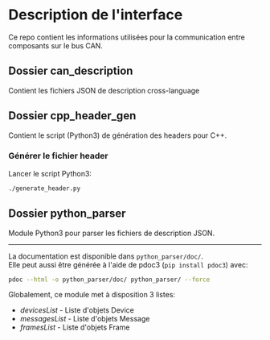 # Description de l'interface

Ce repo contient les informations utilisées pour la communication entre composants sur le bus CAN.

## Dossier can_description
Contient les fichiers JSON de description cross-language

## Dossier cpp\_header\_gen
Contient le script (Python3) de génération des headers pour C++.
### Générer le fichier header
Lancer le script Python3:
```sh
./generate_header.py
```

## Dossier python_parser
Module Python3 pour parser les fichiers de description JSON.

___

La documentation est disponible dans `python_parser/doc/`.\
Elle peut aussi être générée à l'aide de pdoc3 (`pip install pdoc3`) avec:
```sh
pdoc --html -o python_parser/doc/ python_parser/ --force
```

Globalement, ce module met à disposition 3 listes:
* _devicesList_ - Liste d'objets Device
* _messagesList_ - Liste d'objets Message
* _framesList_ - Liste d'objets Frame
